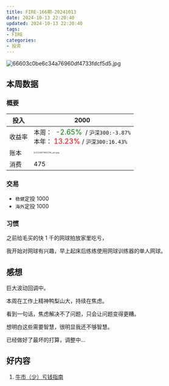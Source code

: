 ```yaml
---
title: FIRE-166期-20241013
date: 2024-10-13 22:20:40
updated: 2024-10-13 22:20:40
tags:
- FIRE
categories:
- 投资
---
```


![66603c0be6c34a76960df4733fdcf5d5.jpg](https://s2.loli.net/2024/10/13/iDpLRmoJNtsOPuh.jpg)

## 本周数据

### 概要

| 投入   | 2000                                                  |
| ------ | ------------------------------------------------------------ |
| 收益率 | 本周：<font color="green" size=4>  -2.65% </font> / `沪深300:-3.87%`    <br />本年：<font color="red" size=4> 13.23% </font>/ `沪深300:16.43%` |
| 账本   | <img src="https://s2.loli.net/2024/10/13/AvGHtISlM7XWi2m.jpg" alt="211697983156_.pic.jpg" style="zoom:33%;" /> |
| 消费   | 475                                           |

### 交易
* `稳健`定投 1000
* `海外`定投 1000  

### 习惯

之前给毛买的快 1 千的网球拍放家里吃亏，

我开始对网球有兴趣，早上起床后练练使用网球训练器的单人网球。

## 感想

巨大波动回调中。

本周在工作上精神鸭梨山大，持续在焦虑。

看到一句话，焦虑解决不了问题，只会让问题变得更糟。

想明白这些需要智慧，很明显我还不够智慧。

已经做好了最坏的打算，调整中...

## 好内容

1. [牛市（少）亏钱指南](https://www.xiaoyuzhoufm.com/episode/670882cc6c7f817786335a3f)